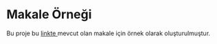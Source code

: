 # Makale Örneği

Bu proje bu [linkte ](https://meozler.medium.com/netde-serilog-elasticsearch-ve-kibana-ile-loglama-kullan%C4%B1m%C4%B1-a063ff9bda89)mevcut olan makale için örnek olarak oluşturulmuştur.

